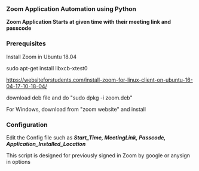 ### Zoom Application Automation using Python

__Zoom Application Starts at given time with their meeting link and passcode__

### Prerequisites

Install Zoom in Ubuntu 18.04

sudo apt-get install libxcb-xtest0

https://websiteforstudents.com/install-zoom-for-linux-client-on-ubuntu-16-04-17-10-18-04/

download deb file and do "sudo dpkg -i zoom.deb"

For Windows, download from "zoom website" and install

### Configuration

Edit the Config file such as ___Start_Time, MeetingLink, Passcode, Application_Installed_Location___

This script is designed for previously signed in Zoom by google or anysign in options

